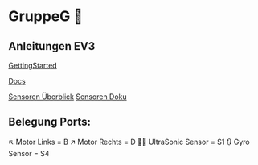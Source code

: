 # GruppeG :robot:

## Anleitungen EV3
[GettingStarted](https://education.lego.com/v3/assets/blt293eea581807678a/bltb470b9ea6e38f8d4/5f8802fc4376310c19e33714/getting-started-with-micropython-v2_enus.pdf)

[Docs](https://pybricks.com/ev3-micropython/)

[Sensoren Überblick](http://www.legoengineering.com/ev3-sensors/)
[Sensoren Doku](https://docs.pybricks.com/en/latest/ev3devices.html)


## Belegung Ports:
:arrow_upper_left:     Motor Links = B
:arrow_upper_right:     Motor Rechts = D
:red_circle::red_circle: UltraSonic Sensor = S1
:arrows_clockwise:     Gyro Sensor = S4